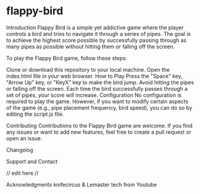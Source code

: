 # flappy-bird

Introduction
Flappy Bird is a simple yet addictive game where the player controls a bird and tries to navigate it through a series of pipes. The goal is to achieve the highest score possible by successfully passing through as many pipes as possible without hitting them or falling off the screen.


To play the Flappy Bird game, follow these steps:

Clone or download this repository to your local machine.
Open the index.html file in your web browser.
How to Play
Press the "Space" key, "Arrow Up" key, or "KeyX" key to make the bird jump.
Avoid hitting the pipes or falling off the screen.
Each time the bird successfully passes through a set of pipes, your score will increase.
Configuration
No configuration is required to play the game. However, if you want to modify certain aspects of the game (e.g., pipe placement frequency, bird speed), you can do so by editing the script.js file.


Contributing
Contributions to the Flappy Bird game are welcome. If you find any issues or want to add new features, feel free to create a pull request or open an issue.

Changelog

Support and Contact

// edit here //

Acknowledgments
knifecircus & Lemaster tech from Youtube


